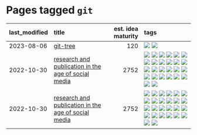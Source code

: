 # Pages tagged `git`

|last_modified|title|est. idea maturity|tags
|:---|:---|---:|:---|
|2023-08-06|[git-tree](../git-tree.md)|120|[![](https://img.shields.io/badge/tag-git-49fd1a)](../tags/git.md) [![](https://img.shields.io/badge/tag-tooling-c4fb38)](../tags/tooling.md)|
|2022-10-30|[research and publication in the age of social media](../research-and-social.md)|2752|[![](https://img.shields.io/badge/tag-arxiv-3b18a)](../tags/arxiv.md) [![](https://img.shields.io/badge/tag-citation-957448)](../tags/citation.md) [![](https://img.shields.io/badge/tag-corrections-936135)](../tags/corrections.md) [![](https://img.shields.io/badge/tag-credit-deeba9)](../tags/credit.md) [![](https://img.shields.io/badge/tag-curation-c456a9)](../tags/curation.md) [![](https://img.shields.io/badge/tag-discoverability-d7de4b)](../tags/discoverability.md) [![](https://img.shields.io/badge/tag-discussion-92ab1c)](../tags/discussion.md) [![](https://img.shields.io/badge/tag-feed-e54ba1)](../tags/feed.md) [![](https://img.shields.io/badge/tag-git-49fd1a)](../tags/git.md) [![](https://img.shields.io/badge/tag-git-49fd1a)](../tags/git.md) [![](https://img.shields.io/badge/tag-historyofscience-426a5f)](../tags/historyofscience.md) [![](https://img.shields.io/badge/tag-mastodon-e3b2c7)](../tags/mastodon.md) [![](https://img.shields.io/badge/tag-openreview-dafbc7)](../tags/openreview.md) [![](https://img.shields.io/badge/tag-paperswithcode-7064e0)](../tags/paperswithcode.md) [![](https://img.shields.io/badge/tag-platform-6819c6)](../tags/platform.md) [![](https://img.shields.io/badge/tag-publication-d5f6c6)](../tags/publication.md) [![](https://img.shields.io/badge/tag-reproducibility-11772b)](../tags/reproducibility.md) [![](https://img.shields.io/badge/tag-research-5fba1d)](../tags/research.md) [![](https://img.shields.io/badge/tag-retractions-587798)](../tags/retractions.md) [![](https://img.shields.io/badge/tag-search-2c91b4)](../tags/search.md) [![](https://img.shields.io/badge/tag-socialmedia-d2ea1b)](../tags/socialmedia.md) [![](https://img.shields.io/badge/tag-stackoverflow-dce8fa)](../tags/stackoverflow.md) [![](https://img.shields.io/badge/tag-subscription-82f36e)](../tags/subscription.md) [![](https://img.shields.io/badge/tag-transparency-f14da)](../tags/transparency.md) [![](https://img.shields.io/badge/tag-twitter-ac8815)](../tags/twitter.md) [![](https://img.shields.io/badge/tag-validation-161a53)](../tags/validation.md)|
|2022-10-30|[research and publication in the age of social media](../research-and-social.md)|2752|[![](https://img.shields.io/badge/tag-arxiv-3b18a)](../tags/arxiv.md) [![](https://img.shields.io/badge/tag-citation-957448)](../tags/citation.md) [![](https://img.shields.io/badge/tag-corrections-936135)](../tags/corrections.md) [![](https://img.shields.io/badge/tag-credit-deeba9)](../tags/credit.md) [![](https://img.shields.io/badge/tag-curation-c456a9)](../tags/curation.md) [![](https://img.shields.io/badge/tag-discoverability-d7de4b)](../tags/discoverability.md) [![](https://img.shields.io/badge/tag-discussion-92ab1c)](../tags/discussion.md) [![](https://img.shields.io/badge/tag-feed-e54ba1)](../tags/feed.md) [![](https://img.shields.io/badge/tag-git-49fd1a)](../tags/git.md) [![](https://img.shields.io/badge/tag-git-49fd1a)](../tags/git.md) [![](https://img.shields.io/badge/tag-historyofscience-426a5f)](../tags/historyofscience.md) [![](https://img.shields.io/badge/tag-mastodon-e3b2c7)](../tags/mastodon.md) [![](https://img.shields.io/badge/tag-openreview-dafbc7)](../tags/openreview.md) [![](https://img.shields.io/badge/tag-paperswithcode-7064e0)](../tags/paperswithcode.md) [![](https://img.shields.io/badge/tag-platform-6819c6)](../tags/platform.md) [![](https://img.shields.io/badge/tag-publication-d5f6c6)](../tags/publication.md) [![](https://img.shields.io/badge/tag-reproducibility-11772b)](../tags/reproducibility.md) [![](https://img.shields.io/badge/tag-research-5fba1d)](../tags/research.md) [![](https://img.shields.io/badge/tag-retractions-587798)](../tags/retractions.md) [![](https://img.shields.io/badge/tag-search-2c91b4)](../tags/search.md) [![](https://img.shields.io/badge/tag-socialmedia-d2ea1b)](../tags/socialmedia.md) [![](https://img.shields.io/badge/tag-stackoverflow-dce8fa)](../tags/stackoverflow.md) [![](https://img.shields.io/badge/tag-subscription-82f36e)](../tags/subscription.md) [![](https://img.shields.io/badge/tag-transparency-f14da)](../tags/transparency.md) [![](https://img.shields.io/badge/tag-twitter-ac8815)](../tags/twitter.md) [![](https://img.shields.io/badge/tag-validation-161a53)](../tags/validation.md)|